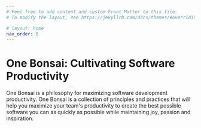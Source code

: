 ```yaml
---
# Feel free to add content and custom Front Matter to this file.
# To modify the layout, see https://jekyllrb.com/docs/themes/#overriding-theme-defaults

# layout: home
nav_order: 0
---
```


# One Bonsai: Cultivating Software Productivity

One Bonsai is a philosophy for maximizing software development productivity.
One Bonsai is a collection of principles and practices that will help you
maximize your team's productivity to create the best possible software you
can as quickly as possible while maintaining joy, passion and inspiration.


